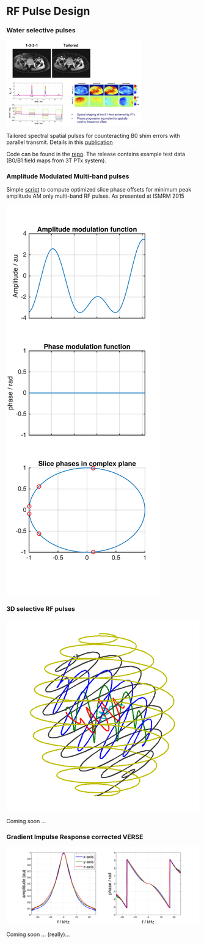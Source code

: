 # RF Pulse Design


### Water selective pulses

<img src="images/wats.jpg" width="70%">

Tailored spectral spatial pulses for counteracting B0 shim errors with parallel transmit. Details in this [publication](http://dx.doi.org/10.1002/mrm.22260)

Code can be found in the [repo](https://github.com/mriphysics/water_selective_pulses). The release contains example test data (B0/B1 field maps from 3T PTx system).

### Amplitude Modulated Multi-band pulses

Simple [script](https://github.com/mriphysics/AM_multiband) to compute optimized slice phase offsets for minimum peak amplitude AM only multi-band RF pulses. As presented at ISMRM 2015

<img src="images/MB_screenshot.png" wisth="30%">

### 3D selective RF pulses

![alt-text](images/kspiral_remove.gif)

Coming soon ...

### Gradient Impulse Response corrected VERSE

![alt-text](images/girf.png)

Coming soon ... (really)...
